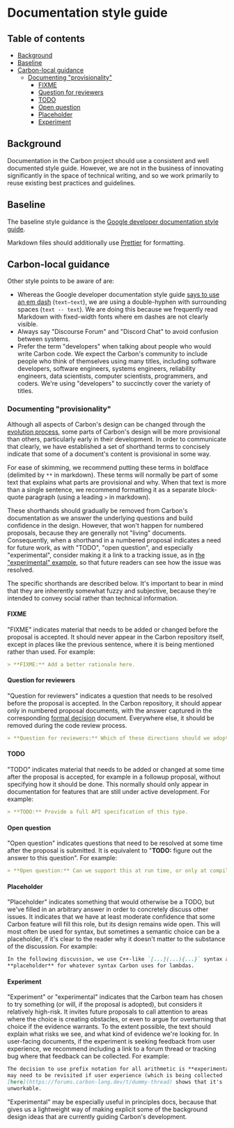 # Documentation style guide

<!--
Part of the Carbon Language project, under the Apache License v2.0 with LLVM
Exceptions. See /LICENSE for license information.
SPDX-License-Identifier: Apache-2.0 WITH LLVM-exception
-->

<!-- toc -->

## Table of contents

-   [Background](#background)
-   [Baseline](#baseline)
-   [Carbon-local guidance](#carbon-local-guidance)
    -   [Documenting "provisionality"](#documenting-provisionality)
        -   [FIXME](#fixme)
        -   [Question for reviewers](#question-for-reviewers)
        -   [TODO](#todo)
        -   [Open question](#open-question)
        -   [Placeholder](#placeholder)
        -   [Experiment](#experiment)

<!-- tocstop -->

## Background

Documentation in the Carbon project should use a consistent and well documented
style guide. However, we are not in the business of innovating significantly in
the space of technical writing, and so we work primarily to reuse existing best
practices and guidelines.

## Baseline

The baseline style guidance is the
[Google developer documentation style guide](https://developers.google.com/style).

Markdown files should additionally use
[Prettier](/docs/project/contribution_tools.md#prettier) for formatting.

## Carbon-local guidance

Other style points to be aware of are:

-   Whereas the Google developer documentation style guide
    [says to use an em dash](https://developers.google.com/style/dashes)
    (`text—text`), we are using a double-hyphen with surrounding spaces
    (`text -- text`). We are doing this because we frequently read Markdown with
    fixed-width fonts where em dashes are not clearly visible.
-   Always say "Discourse Forum" and "Discord Chat" to avoid confusion between
    systems.
-   Prefer the term "developers" when talking about people who would write
    Carbon code. We expect the Carbon's community to include people who think of
    themselves using many titles, including software developers, software
    engineers, systems engineers, reliability engineers, data scientists,
    computer scientists, programmers, and coders. We're using "developers" to
    succinctly cover the variety of titles.

### Documenting "provisionality"

Although all aspects of Carbon's design can be changed through the
[evolution process](docs/project/evolution.md), some parts of Carbon's design
will be more provisional than others, particularly early in their development.
In order to communicate that clearly, we have established a set of shorthand
terms to concisely indicate that some of a document's content is provisional in
some way.

For ease of skimming, we recommend putting these terms in boldface (delimited by
`**` in markdown). These terms will normally be part of some text that explains
what parts are provisional and why. When that text is more than a single
sentence, we recommend formatting it as a separate block-quote paragraph (using
a leading `>` in markdown).

These shorthands should gradually be removed from Carbon's documentation as we
answer the underlying questions and build confidence in the design. However,
that won't happen for numbered proposals, because they are generally not
"living" documents. Consequently, when a shorthand in a numbered proposal
indicates a need for future work, as with "TODO", "open question", and
especially "experimental", consider making it a link to a tracking issue, as in
[the "experimental" example](#experimental), so that future readers can see how the issue
was resolved.

The specific shorthands are described below. It's important to bear in mind that
they are inherently somewhat fuzzy and subjective, because they're intended to
convey social rather than technical information.

#### FIXME

"FIXME" indicates material that needs to be added or changed before the proposal
is accepted. It should never appear in the Carbon repository itself, except in
places like the previous sentence, where it is being mentioned rather than used.
For example:

```markdown
> **FIXME:** Add a better rationale here.
```

#### Question for reviewers

"Question for reviewers" indicates a question that needs to be resolved before
the proposal is accepted. In the Carbon repository, it should appear only in
numbered proposal documents, with the answer captured in the corresponding
[formal decision](/docs/project/consensus_decision_making.html#formal-decision-content)
document. Everywhere else, it should be removed during the code review process.

```markdown
> **Question for reviewers:** Which of these directions should we adopt?
```

#### TODO

"TODO" indicates material that needs to be added or changed at some time after
the proposal is accepted, for example in a followup proposal, without specifying
how it should be done. This normally should only appear in documentation for
features that are still under active development. For example:

```markdown
> **TODO:** Provide a full API specification of this type.
```

#### Open question

"Open question" indicates questions that need to be resolved at some time after
the proposal is submitted. It is equivalent to "**TODO:** figure out the answer
to this question". For example:

```markdown
> **Open question:** Can we support this at run time, or only at compile time?
```

#### Placeholder

"Placeholder" indicates something that would otherwise be a TODO, but we've
filled in an arbitrary answer in order to concretely discuss other issues. It
indicates that we have at least moderate confidence that some Carbon feature
will fill this role, but its design remains wide open. This will most often be
used for syntax, but sometimes a semantic choice can be a placeholder, if it's
clear to the reader why it doesn't matter to the substance of the discussion.
For example:

```markdown
In the following discussion, we use C++-like `[...](...){...}` syntax as a
**placeholder** for whatever syntax Carbon uses for lambdas.
```

#### Experiment

"Experiment" or "experimental" indicates that the Carbon team has chosen to try
something (or will, if the proposal is adopted), but considers it relatively
high-risk. It invites future proposals to call attention to areas where the
choice is creating obstacles, or even to argue for overturning that choice if
the evidence warrants. To the extent possible, the text should explain what
risks we see, and what kind of evidence we're looking for. In user-facing
documents, if the experiment is seeking feedback from user experience, we
recommend including a link to a forum thread or tracking bug where that feedback
can be collected. For example:

```markdown
The decision to use prefix notation for all arithmetic is **experimental**, and
may need to be revisited if user experience (which is being collected
[here](https://forums.carbon-lang.dev/t/dummy-thread) shows that it's
unworkable.
```

"Experimental" may be especially useful in principles docs, because that gives
us a lightweight way of making explicit some of the background design ideas that
are currently guiding Carbon's development.
